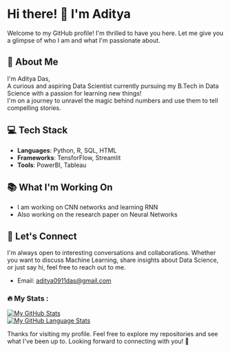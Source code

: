 # Hi there! 👋 I'm Aditya

Welcome to my GitHub profile! I'm thrilled to have you here. Let me give you a glimpse of who I am and what I'm passionate about.

## :bust_in_silhouette: About Me

I'm Aditya Das,  
A curious and aspiring Data Scientist currently pursuing my B.Tech in Data Science with a passion for learning new things!<br>
I'm on a journey to unravel the magic behind numbers and use them to tell compelling stories.
## :computer: Tech Stack

- **Languages**: Python, R, SQL, HTML
- **Frameworks**: TensforFlow, Streamlit
- **Tools**: PowerBI, Tableau

## :books: What I'm Working On

* I am working on CNN networks and learning RNN  
* Also working on the research paper on Neural Networks

## :speech_balloon: Let's Connect

I'm always open to interesting conversations and collaborations. Whether you want to discuss Machine Learning, share insights about Data Science, or just say hi, feel free to reach out to me.


- Email: aditya0911das@gmail.com


### :fire: My Stats :
[![My GitHub Stats](https://github-readme-stats.vercel.app/api/?username=Aditya-0911&count_private=true&theme=tokyonight&showicons=true)]()  
[![My GitHub Language Stats](https://github-readme-stats.vercel.app/api/top-langs/?username=Aditya-0911&langs_count=5&theme=tokyonight)]()

Thanks for visiting my profile. Feel free to explore my repositories and see what I've been up to. Looking forward to connecting with you! 🚀
